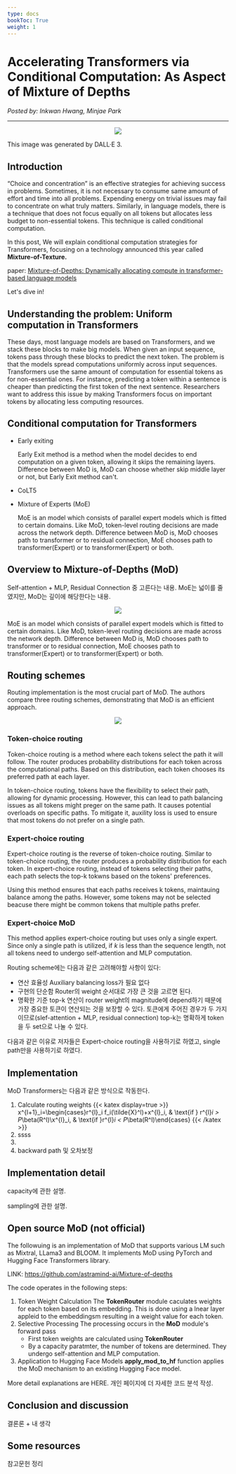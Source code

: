 ```yaml
---
type: docs
bookToc: True
weight: 1
---
```

# **Accelerating Transformers via Conditional Computation: As Aspect of Mixture of Depths**
*Posted by: Inkwan Hwang, Minjae Park*

---

<p align="center">
    <img src=./Pondering_Transformer.jpg> 
</p>
This image was generated by DALL·E 3.

## **Introduction**
“Choice and concentration” is an effective strategies for achieving success in problems. Sometimes, it is not necessary to consume same amount of effort and time into all problems. Expending energy on trivial issues may fail to concentrate on what truly matters. Similarly, in language models, there is a technique that does not focus equally on all tokens but allocates less budget to non-essential tokens. This technique is called conditional computation.

In this post, We will explain conditional computation strategies for Transformers, focusing on a technology announced this year called **Mixture-of-Texture.**

paper: <a href="https://arxiv.org/abs/2404.02258" target="_blank"> Mixture-of-Depths: Dynamically allocating compute in transformer-based language models </a>


Let's dive in!



## **Understanding the problem: Uniform computation in Transformers**
These days, most language models are based on Transformers, and we stack these blocks to make big models. When given an input sequence, tokens pass through these blocks to predict the next token. The problem is that the models spread computations uniformly across input sequences. Transformers use the same amount of computation for essential tokens as for non-essential ones. For instance, predicting a token within a sentence is cheaper than predicting the first token of the next sentence. Researchers want to address this issue by making Transformers focus on important tokens by allocating less computing resources.

## **Conditional computation for Transformers**
- Early exiting

  Early Exit method is a method when the model decides to end computation on a given token, allowing it skips the remaining layers. Difference between MoD is, MoD can choose whether skip middle layer or not, but Early Exit method can't.
  
- CoLT5

- Mixture of Experts (MoE)

  MoE is an model which consists of parallel expert models which is fitted to certain domains. Like MoD, token-level routing decisions are made across the network depth. Difference between MoD is, MoD chooses path to transformer or to residual connection, MoE chooses path to transformer(Expert) or to transformer(Expert) or both.
  
## **Overview to Mixture-of-Depths (MoD)**
Self-attention + MLP, Residual Connection 중 고른다는 내용. MoE는 넓이를 줄였지만, MoD는 깊이에 해당한다는 내용.

<p align="center">
    <img src=./Mixture-of-Depths.png> 
</p>

MoE is an model which consists of parallel expert models which is fitted to certain domains.
Like MoD, token-level routing decisions are made across the network depth.
Difference between MoD is, MoD chooses path to transformer or to residual connection, MoE chooses path to transformer(Expert) or to transformer(Expert) or both.

## **Routing schemes**
Routing implementation is the most crucial part of MoD. The authors compare three routing schemes, demonstrating that MoD is an efficient approach.

<p align="center">
    <img src=./Routing_Schemes.png> 
</p>

### **Token-choice routing**
Token-choice routing is a method where each tokens select the path it will follow. The router produces probability distributions for each token across the computational paths. Based on this distribution, each token chooses its preferred path at each layer.
  
In token-choice routing, tokens have the flexibility to select their path, allowing for dynamic processing. However, this can lead to path balancing issues as all tokens might preger on the same path. It causes potential overloads on specific paths. To mitigate it, auxility loss is used to ensure that most tokens do not prefer on a single path.
  
### **Expert-choice routing**
Expert-choice routing is the reverse of token-choice routing. Similar to token-choice routing, the router produces a probability distribution for each token. In expert-choice routing, instead of tokens selecting their paths, each path selects the top-k tokwns based on the tokens' preferences.

Using this method ensures that each paths receives k tokens, maintauing balance among the paths. However, some tokens may not be selected beacuse there might be common tokens that multiple paths prefer.

### **Expert-choice MoD**
This method applies expert-choice routing but uses only a single expert. Since only a single path is utilized, if $k$ is less than the sequence length, not all tokens need to undergo self-attention and MLP computation.

Routing scheme에는 다음과 같은 고려해야할 사항이 있다:
- 연산 효율성
  Auxiliary balancing loss가 필요 없다
- 구현의 단순함
  Router의 weight 순서대로 가장 큰 것을 고르면 된다.
- 명확한 기준
  top-k 연산이 router weight의 magnitude에 depend하기 때문에 가장 중요한 토큰이 연산되는 것을 보장할 수 있다.
  토큰에게 주어진 경우가 두 가지이므로(slef-attention + MLP, residual connection) top-k는 명확하게 token을 두 set으로 나눌 수 있다.

다음과 같은 이유로 저자들은 Expert-choice routing을 사용하기로 하였고, single path만을 사용하기로 하였다.

## **Implementation**
MoD Transformers는 다음과 같은 방식으로 작동한다.
1. Calculate routing weights
   {{< katex display=true >}}
x^{l+1}_i=\begin{cases}r^{l}_i f_i(\tilde{X}^l)+x^{l}_i, &    \text{if } r^{l}_i >  P_\beta(R^l)\\x^{l}_i, & \text{if }r^{l}_i <  P_\beta(R^l)\end{cases}
{{< /katex >}}
3. ssss
4. 
5. backward path 및 오차보정


## **Implementation detail**
capacity에 관한 설명.

sampling에 관한 설명.

## **Open source MoD** (not official)
The followuing is an implementation of MoD that supports various LM such as Mixtral, LLama3 and BLOOM. It implements MoD using PyTorch and Hugging Face Transformers library.

LINK: https://github.com/astramind-ai/Mixture-of-depths

The code operates in the following steps:
1. Token Weight Calculation
   The **TokenRouter** module caculates weights for each token based on its embedding. This is done using a lnear layer appleid to the embeddingsm resulting in a weight value for each token.
2. Selective Processing
   The processing occurs in the **MoD** module's forward pass
   - First token weights are calculated using **TokenRouter**
   - By a capacity paratmter, the number of tokens are determined. They undergo self-attention and MLP computation.
3. Application to Hugging Face Models
   **apply_mod_to_hf** function applies the MoD mechanism to an existing Hugging Face model.

More detail explanations are HERE. 개인 페이지에 더 자세한 코드 분석 작성.

## **Conclusion and discussion**
결론론 + 내 생각

## **Some resources**
참고문헌 정리
